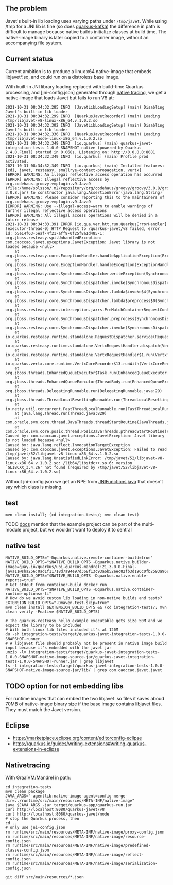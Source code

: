 

## The problem

Javet's built-in lib loading uses varying paths under `/tmp/javet`.
While using /tmp for a JNI lib is fine (so does [quarkus-kafka](https://github.com/quarkusio/quarkus/blob/2.4.0.Final/extensions/kafka-client/runtime/src/main/java/io/quarkus/kafka/client/runtime/KafkaRecorder.java#L56))
the difference in path is difficult to manage because native builds
initialize classes at build time.
The native-image binary is later copied to a container image,
without an accompanying file system.

## Current status

Current ambition is to produce a linux x64 native-image that embeds libjavet*.so,
and could run on a distroless base image.

With built-in JNI library loading replaced with build-time Quarkus processing, 
and [jni-config.json] generated through [native tracing](#nativetracing),
we get a native-image that loads Javet but fails to run V8 at:


```
2021-10-31 08:34:32,285 INFO  [JavetLibLoadingSetup] (main) Disabling Javet's built-in lib loader
2021-10-31 08:34:32,299 INFO  [QuarkusJavetRecorder] (main) Loading /tmp/libjavet-v8-linux-x86_64.v.1.0.2.so
2021-10-31 08:34:32,302 INFO  [JavetLibLoadingSetup] (main) Disabling Javet's built-in lib loader
2021-10-31 08:34:32,336 INFO  [QuarkusJavetRecorder] (main) Loading /tmp/libjavet-node-linux-x86_64.v.1.0.2.so
2021-10-31 08:34:32,349 INFO  [io.quarkus] (main) quarkus-javet-integration-tests 1.0.0-SNAPSHOT native (powered by Quarkus 2.4.0.Final) started in 0.068s. Listening on: http://0.0.0.0:8081
2021-10-31 08:34:32,349 INFO  [io.quarkus] (main) Profile prod activated. 
2021-10-31 08:34:32,349 INFO  [io.quarkus] (main) Installed features: [cdi, javet, resteasy, smallrye-context-propagation, vertx]
[ERROR] WARNING: An illegal reflective access operation has occurred
[ERROR] WARNING: Illegal reflective access by org.codehaus.groovy.vmplugin.v9.Java9 (file:/home/solsson/.m2/repository/org/codehaus/groovy/groovy/3.0.8/groovy-3.0.8.jar) to constructor java.lang.AssertionError(java.lang.String)
[ERROR] WARNING: Please consider reporting this to the maintainers of org.codehaus.groovy.vmplugin.v9.Java9
[ERROR] WARNING: Use --illegal-access=warn to enable warnings of further illegal reflective access operations
[ERROR] WARNING: All illegal access operations will be denied in a future release
2021-10-31 08:34:33,391 ERROR [io.qua.ver.htt.run.QuarkusErrorHandler] (executor-thread-0) HTTP Request to /quarkus-javet/v8 failed, error id: b5e14f63-5eaf-4f21-aff9-0f25f8a1d485-1: org.jboss.resteasy.spi.UnhandledException: com.caoccao.javet.exceptions.JavetException: Javet library is not loaded because <null>
	at org.jboss.resteasy.core.ExceptionHandler.handleApplicationException(ExceptionHandler.java:106)
	at org.jboss.resteasy.core.ExceptionHandler.handleException(ExceptionHandler.java:372)
	at org.jboss.resteasy.core.SynchronousDispatcher.writeException(SynchronousDispatcher.java:218)
	at org.jboss.resteasy.core.SynchronousDispatcher.invoke(SynchronousDispatcher.java:519)
	at org.jboss.resteasy.core.SynchronousDispatcher.lambda$invoke$4(SynchronousDispatcher.java:261)
	at org.jboss.resteasy.core.SynchronousDispatcher.lambda$preprocess$0(SynchronousDispatcher.java:161)
	at org.jboss.resteasy.core.interception.jaxrs.PreMatchContainerRequestContext.filter(PreMatchContainerRequestContext.java:364)
	at org.jboss.resteasy.core.SynchronousDispatcher.preprocess(SynchronousDispatcher.java:164)
	at org.jboss.resteasy.core.SynchronousDispatcher.invoke(SynchronousDispatcher.java:247)
	at io.quarkus.resteasy.runtime.standalone.RequestDispatcher.service(RequestDispatcher.java:73)
	at io.quarkus.resteasy.runtime.standalone.VertxRequestHandler.dispatch(VertxRequestHandler.java:135)
	at io.quarkus.resteasy.runtime.standalone.VertxRequestHandler$1.run(VertxRequestHandler.java:90)
	at io.quarkus.vertx.core.runtime.VertxCoreRecorder$13.runWith(VertxCoreRecorder.java:543)
	at org.jboss.threads.EnhancedQueueExecutor$Task.run(EnhancedQueueExecutor.java:2449)
	at org.jboss.threads.EnhancedQueueExecutor$ThreadBody.run(EnhancedQueueExecutor.java:1478)
	at org.jboss.threads.DelegatingRunnable.run(DelegatingRunnable.java:29)
	at org.jboss.threads.ThreadLocalResettingRunnable.run(ThreadLocalResettingRunnable.java:29)
	at io.netty.util.concurrent.FastThreadLocalRunnable.run(FastThreadLocalRunnable.java:30)
	at java.lang.Thread.run(Thread.java:829)
	at com.oracle.svm.core.thread.JavaThreads.threadStartRoutine(JavaThreads.java:596)
	at com.oracle.svm.core.posix.thread.PosixJavaThreads.pthreadStartRoutine(PosixJavaThreads.java:192)
Caused by: com.caoccao.javet.exceptions.JavetException: Javet library is not loaded because <null>
Caused by: java.lang.reflect.InvocationTargetException
Caused by: com.caoccao.javet.exceptions.JavetException: Failed to read /tmp/javet/52/libjavet-v8-linux-x86_64.v.1.0.2.so
Caused by: java.lang.UnsatisfiedLinkError: /tmp/javet/52/libjavet-v8-linux-x86_64.v.1.0.2.so: /lib64/libstdc++.so.6: version `GLIBCXX_3.4.26' not found (required by /tmp/javet/52/libjavet-v8-linux-x86_64.v.1.0.2.so)
```

Without jni-config.json we get an NPE from [JNIFunctions.java](https://github.com/oracle/graal/blob/vm-ce-21.3.0/substratevm/src/com.oracle.svm.jni/src/com/oracle/svm/jni/functions/JNIFunctions.java#L1095) that doesn't say which class is missing.

## test

```
mvn clean install; (cd integration-tests/; mvn clean test)
```

TODO [docs](https://quarkus.io/guides/writing-extensions#multi-module-maven-projects-and-the-development-mode) mention that the example project can be part of the multi-module project, but we wouldn't want to deploy it to central

## native test

```
NATIVE_BUILD_OPTS="-Dquarkus.native.remote-container-build=true"
NATIVE_BUILD_OPTS="$NATIVE_BUILD_OPTS -Dquarkus.native.builder-image=quay.io/quarkus/ubi-quarkus-mandrel:21.3.0.0-Final-java11@sha256:0ad1f11718d7a94e97d368f13c93a6b52eec82fb3d196c0fb2593a9685894ffa"
NATIVE_BUILD_OPTS="$NATIVE_BUILD_OPTS -Dquarkus.native.enable-reports=true"
# Get stdout from container-build docker run
NATIVE_BUILD_OPTS="$NATIVE_BUILD_OPTS -Dquarkus.native.container-runtime-options=-ti"
# How do we avoid custom lib loading in non-native builds and tests?
EXTENSION_BULID_OPTS="-Dmaven.test.skip=true"
mvn clean install $EXTENSION_BULID_OPTS && (cd integration-tests/; mvn clean verify -Pnative $NATIVE_BUILD_OPTS)

# The quarkus-resteasy hello example executable gets size 50M and we expect the library to be included
# With both linux lib files included it's at 120M
du -sh integration-tests/target/quarkus-javet-integration-tests-1.0.0-SNAPSHOT-runner
# A libjavet file should probably not be present in native image build input because it's embedded with the javet jar
unzip -lv integration-tests/target/quarkus-javet-integration-tests-1.0.0-SNAPSHOT-native-image-source-jar/quarkus-javet-integration-tests-1.0.0-SNAPSHOT-runner.jar | grep libjavet
ls -l integration-tests/target/quarkus-javet-integration-tests-1.0.0-SNAPSHOT-native-image-source-jar/lib/ | grep com.caoccao.javet.javet
```

## TODO option for not embedding libs

For runtime images that can embed the two libjavet .so files
it saves aboud 70MB of native-image binary size if the base image
contains libjavet files. They must match the Javet version.

## Eclipse

- https://marketplace.eclipse.org/content/editorconfig-eclipse
- https://quarkus.io/guides/writing-extensions#writing-quarkus-extensions-in-eclipse

## Nativetracing

With GraalVM/Mandrel in path:

```
cd integration-tests
mvn clean package
JAVA_ARGS="-agentlib:native-image-agent=config-merge-dir=../runtime/src/main/resources/META-INF/native-image"
java $JAVA_ARGS -jar target/quarkus-app/quarkus-run.jar
curl http://localhost:8080/quarkus-javet/v8
curl http://localhost:8080/quarkus-javet/node
# stop the Quarkus process, then
cd ..
# only use jni-config.json
rm runtime/src/main/resources/META-INF/native-image/proxy-config.json
rm runtime/src/main/resources/META-INF/native-image/resource-config.json
rm runtime/src/main/resources/META-INF/native-image/predefined-classes-config.json
rm runtime/src/main/resources/META-INF/native-image/reflect-config.json
rm runtime/src/main/resources/META-INF/native-image/serialization-config.json

git diff src/main/resources/*.json
```
